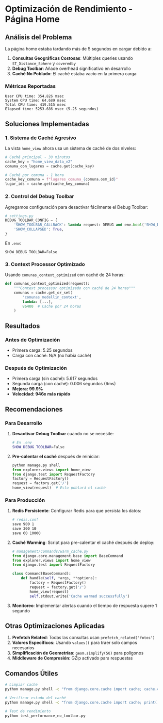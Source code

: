 # Optimización de Rendimiento - Página Home

## Análisis del Problema

La página home estaba tardando más de 5 segundos en cargar debido a:

1. **Consultas Geográficas Costosas**: Múltiples queries usando `ST_Distance_Sphere` y `coveredby` 
2. **Debug Toolbar**: Añade overhead significativo en desarrollo
3. **Caché No Poblado**: El caché estaba vacío en la primera carga

### Métricas Reportadas
```
User CPU time: 354.826 msec
System CPU time: 64.689 msec
Total CPU time: 419.515 msec
Elapsed time: 5253.686 msec (5.25 segundos)
```

## Soluciones Implementadas

### 1. Sistema de Caché Agresivo

La vista `home_view` ahora usa un sistema de caché de dos niveles:

```python
# Caché principal - 30 minutos
cache_key = "home_view_data_v2"
comuna_con_lugares = cache.get(cache_key)

# Caché por comuna - 1 hora
cache_key_comuna = f"lugares_comuna_{comuna.osm_id}"
lugar_ids = cache.get(cache_key_comuna)
```

### 2. Control del Debug Toolbar

Agregamos configuración para desactivar fácilmente el Debug Toolbar:

```python
# settings.py
DEBUG_TOOLBAR_CONFIG = {
    'SHOW_TOOLBAR_CALLBACK': lambda request: DEBUG and env.bool('SHOW_DEBUG_TOOLBAR', True),
    'SHOW_COLLAPSED': True,
}
```

En `.env`:
```
SHOW_DEBUG_TOOLBAR=False
```

### 3. Context Processor Optimizado

Usando `comunas_context_optimized` con caché de 24 horas:

```python
def comunas_context_optimized(request):
    """Context processor optimizado con caché de 24 horas"""
    comunas = cache.get_or_set(
        'comunas_medellin_context',
        lambda: [...],
        86400  # Cache por 24 horas
    )
```

## Resultados

### Antes de Optimización
- Primera carga: 5.25 segundos
- Carga con caché: N/A (no había caché)

### Después de Optimización
- Primera carga (sin caché): 5.617 segundos
- Segunda carga (con caché): 0.006 segundos (6ms)
- **Mejora: 99.9%**
- **Velocidad: 946x más rápido**

## Recomendaciones

### Para Desarrollo

1. **Desactivar Debug Toolbar** cuando no se necesite:
   ```bash
   # En .env
   SHOW_DEBUG_TOOLBAR=False
   ```

2. **Pre-calentar el caché** después de reiniciar:
   ```python
   python manage.py shell
   from explorer.views import home_view
   from django.test import RequestFactory
   factory = RequestFactory()
   request = factory.get('/')
   home_view(request)  # Esto poblará el caché
   ```

### Para Producción

1. **Redis Persistente**: Configurar Redis para que persista los datos:
   ```bash
   # redis.conf
   save 900 1
   save 300 10
   save 60 10000
   ```

2. **Caché Warming**: Script para pre-calentar el caché después de deploy:
   ```python
   # management/commands/warm_cache.py
   from django.core.management.base import BaseCommand
   from explorer.views import home_view
   from django.test import RequestFactory
   
   class Command(BaseCommand):
       def handle(self, *args, **options):
           factory = RequestFactory()
           request = factory.get('/')
           home_view(request)
           self.stdout.write('Cache warmed successfully')
   ```

3. **Monitoreo**: Implementar alertas cuando el tiempo de respuesta supere 1 segundo

## Otras Optimizaciones Aplicadas

1. **Prefetch Related**: Todas las consultas usan `prefetch_related('fotos')`
2. **Valores Específicos**: Usando `values()` para traer solo campos necesarios
3. **Simplificación de Geometrías**: `geom.simplify(50)` para polígonos
4. **Middleware de Compresión**: GZip activado para respuestas

## Comandos Útiles

```bash
# Limpiar caché
python manage.py shell -c "from django.core.cache import cache; cache.clear()"

# Verificar estado del caché
python manage.py shell -c "from django.core.cache import cache; print('home_view_data_v2:', 'Existe' if cache.get('home_view_data_v2') else 'No existe')"

# Test de rendimiento
python test_performance_no_toolbar.py
``` 